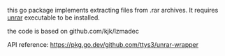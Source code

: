 this go package implements extracting files from .rar archives. 
It requires [unrar](https://www.rarlab.com/rar_add.htm) executable to be installed.

the code is based on github.com/kjk/lzmadec

API reference: https://pkg.go.dev/github.com/ttys3/unrar-wrapper

